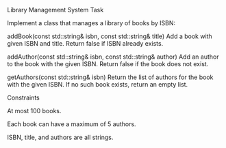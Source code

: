 Library Management System
Task

Implement a class that manages a library of books by ISBN:

addBook(const std::string& isbn, const std::string& title)
Add a book with given ISBN and title. Return false if ISBN already exists.

addAuthor(const std::string& isbn, const std::string& author)
Add an author to the book with the given ISBN. Return false if the book does not exist.

getAuthors(const std::string& isbn)
Return the list of authors for the book with the given ISBN. If no such book exists, return an empty list.

Constraints

At most 100 books.

Each book can have a maximum of 5 authors.

ISBN, title, and authors are all strings.